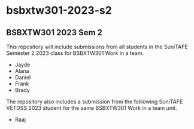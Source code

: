 # bsbxtw301-2023-s2
## BSBXTW301 2023 Sem 2 

This repository will include submissions from all students in the SuniTAFE Semester 2 2023 class for BSBXTW301 Work in a team.

* Jayde
* Alana
* Daniel
* Frank
* Brady

The repository also includes a submission from the folllowing SuniTAFE VETDSS 2023 student for the same BSBXTW301 Work in a team unit.

* Raaj
